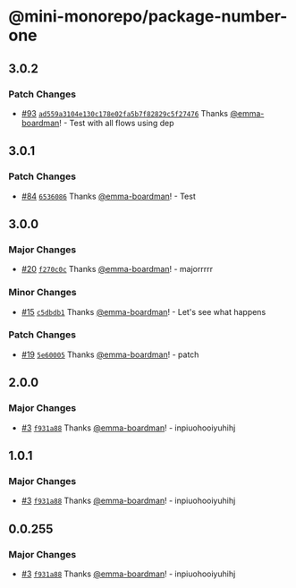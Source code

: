 # @mini-monorepo/package-number-one

## 3.0.2

### Patch Changes

- [#93](https://github.com/emma-boardman/test-github-actions-flow/pull/93) [`ad559a3104e130c178e02fa5b7f82829c5f27476`](https://github.com/emma-boardman/test-github-actions-flow/commit/ad559a3104e130c178e02fa5b7f82829c5f27476) Thanks [@emma-boardman](https://github.com/emma-boardman)! - Test with all flows using dep

## 3.0.1

### Patch Changes

- [#84](https://github.com/emma-boardman/test-github-actions-flow/pull/84) [`6536086`](https://github.com/emma-boardman/test-github-actions-flow/commit/65360865295a243fe996e1f0dad11922d7d2ed5f) Thanks [@emma-boardman](https://github.com/emma-boardman)! - Test

## 3.0.0

### Major Changes

- [#20](https://github.com/emma-boardman/test-github-actions-flow/pull/20) [`f270c0c`](https://github.com/emma-boardman/test-github-actions-flow/commit/f270c0cdb3ad036f857f52afd9a8a529cadd4c7b) Thanks [@emma-boardman](https://github.com/emma-boardman)! - majorrrrr

### Minor Changes

- [#15](https://github.com/emma-boardman/test-github-actions-flow/pull/15) [`c5dbdb1`](https://github.com/emma-boardman/test-github-actions-flow/commit/c5dbdb13aa35c1aad09a85653957d51f7ec7c686) Thanks [@emma-boardman](https://github.com/emma-boardman)! - Let's see what happens

### Patch Changes

- [#19](https://github.com/emma-boardman/test-github-actions-flow/pull/19) [`5e60005`](https://github.com/emma-boardman/test-github-actions-flow/commit/5e60005f25b842fbea37af5295635d1b83679ccf) Thanks [@emma-boardman](https://github.com/emma-boardman)! - patch

## 2.0.0

### Major Changes

- [#3](https://github.com/emma-boardman/test-github-actions-flow/pull/3) [`f931a88`](https://github.com/emma-boardman/test-github-actions-flow/commit/f931a88f4b2000392eeaacf6a79da99e154263f7) Thanks [@emma-boardman](https://github.com/emma-boardman)! - inpiuohooiyuhihj

## 1.0.1

### Major Changes

- [#3](https://github.com/emma-boardman/test-github-actions-flow/pull/3) [`f931a88`](https://github.com/emma-boardman/test-github-actions-flow/commit/f931a88f4b2000392eeaacf6a79da99e154263f7) Thanks [@emma-boardman](https://github.com/emma-boardman)! - inpiuohooiyuhihj

## 0.0.255

### Major Changes

- [#3](https://github.com/emma-boardman/test-github-actions-flow/pull/3) [`f931a88`](https://github.com/emma-boardman/test-github-actions-flow/commit/f931a88f4b2000392eeaacf6a79da99e154263f7) Thanks [@emma-boardman](https://github.com/emma-boardman)! - inpiuohooiyuhihj
